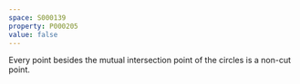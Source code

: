 ```yaml
---
space: S000139
property: P000205
value: false
---
```


Every point besides the mutual intersection point of the circles is a non-cut point.

